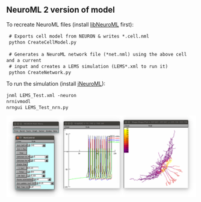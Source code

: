 ## NeuroML 2 version of model

To recreate NeuroML files (install [libNeuroML](https://github.com/NeuralEnsemble/libNeuroML) first):

     # Exports cell model from NEURON & writes *.cell.nml
     python CreateCellModel.py   

     # Generates a NeuroML network file (*net.nml) using the above cell and a current 
     # input and creates a LEMS simulation (LEMS*.xml to run it) 
     python CreateNetwork.py      


To run the simulation (install [jNeuroML](https://github.com/NeuroML/jNeuroML)):

    jnml LEMS_Test.xml -neuron
    nrnivmodl
    nrngui LEMS_Test_nrn.py


![NEURON](images/jnmlnrn.png)
  
